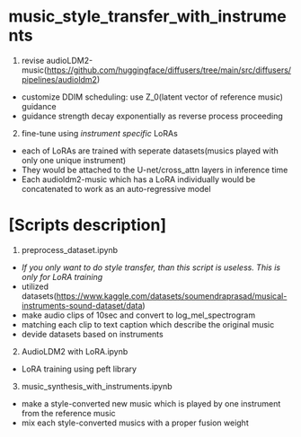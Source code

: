 # music_style_transfer_with_instruments
1) revise audioLDM2-music(https://github.com/huggingface/diffusers/tree/main/src/diffusers/pipelines/audioldm2)
  - customize DDIM scheduling: use Z_0(latent vector of reference music) guidance
  - guidance strength decay exponentially as reverse process proceeding



  
2) fine-tune using *instrument specific* LoRAs
  - each of LoRAs are trained with seperate datasets(musics played with only one unique instrument)
  - They would be attached to the U-net/cross_attn layers in inference time
  - Each audioldm2-music which has a LoRA individually would be concatenated to work as an auto-regressive model 



# [Scripts description]
1) preprocess_dataset.ipynb
- *If you only want to do style transfer, than this script is useless. This is only for LoRA training*
- utilized datasets(https://www.kaggle.com/datasets/soumendraprasad/musical-instruments-sound-dataset/data)
- make audio clips of 10sec and convert to log_mel_spectrogram
- matching each clip to text caption which describe the original music
- devide datasets based on instruments


2) AudioLDM2 with LoRA.ipynb
- LoRA training using peft library

3) music_synthesis_with_instruments.ipynb
- make a style-converted new music which is played by one instrument from the reference music
- mix each style-converted musics with a proper fusion weight
